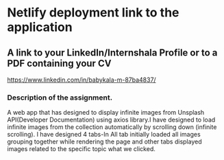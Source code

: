 # Netlify deployment link to the application



## A link to your LinkedIn/Internshala Profile or to a PDF containing your CV

https://www.linkedin.com/in/babykala-m-87ba4837/

### Description of the assignment.

A web app that has designed to display infinite images from Unsplash API(Developer Documentation) using axios library.I have designed to load infinite images from the collection automatically by scrolling down (infinite scrolling).
I have designed 4 tabs-In All tab initially loaded all images grouping together while rendering the page and other tabs displayed images related to the specific topic what we clicked.

